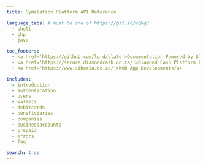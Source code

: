 ```yaml
---
title: Symelation Platform API Reference

language_tabs: # must be one of https://git.io/vQNgJ
  - shell
  - php
  - java

toc_footers:
  - <a href='https://github.com/lord/slate'>Documentation Powered by Slate</a>
  - <a href='https://secure.diamondcash.co.za/'>Diamond Cash Platform Login</a>
  - <a href='https://www.siberia.co.za/'>Web App Development</a>

includes:
  - introduction
  - authentication
  - users
  - wallets
  - debitcards
  - beneficiaries
  - companies
  - businessaccounts
  - prepaid
  - errors
  - faq

search: true
---
```

